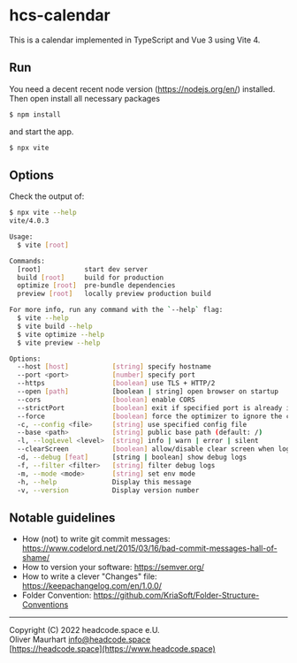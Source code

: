 # hcs-calendar

This is a calendar implemented in TypeScript and Vue 3 using Vite 4.

## Run

You need a decent recent node version (https://nodejs.org/en/) installed. Then open
install all necessary packages

```bash
$ npm install
```

and start the app.

```bash
$ npx vite
```

## Options

Check the output of: 

```bash
$ npx vite --help
vite/4.0.3

Usage:
  $ vite [root]

Commands:
  [root]           start dev server
  build [root]     build for production
  optimize [root]  pre-bundle dependencies
  preview [root]   locally preview production build

For more info, run any command with the `--help` flag:
  $ vite --help
  $ vite build --help
  $ vite optimize --help
  $ vite preview --help

Options:
  --host [host]           [string] specify hostname 
  --port <port>           [number] specify port 
  --https                 [boolean] use TLS + HTTP/2 
  --open [path]           [boolean | string] open browser on startup 
  --cors                  [boolean] enable CORS 
  --strictPort            [boolean] exit if specified port is already in use 
  --force                 [boolean] force the optimizer to ignore the cache and re-bundle 
  -c, --config <file>     [string] use specified config file 
  --base <path>           [string] public base path (default: /) 
  -l, --logLevel <level>  [string] info | warn | error | silent 
  --clearScreen           [boolean] allow/disable clear screen when logging 
  -d, --debug [feat]      [string | boolean] show debug logs 
  -f, --filter <filter>   [string] filter debug logs 
  -m, --mode <mode>       [string] set env mode 
  -h, --help              Display this message 
  -v, --version           Display version number 
```

## Notable guidelines

* How (not) to write git commit messages: https://www.codelord.net/2015/03/16/bad-commit-messages-hall-of-shame/
* How to version your software: https://semver.org/
* How to write a clever "Changes" file: https://keepachangelog.com/en/1.0.0/
* Folder Convention: https://github.com/KriaSoft/Folder-Structure-Conventions

---

Copyright (C) 2022 headcode.space e.U.  
Oliver Maurhart <info@headcode.space>  
[https://headcode.space](https://www.headcode.space)  
